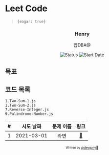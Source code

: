 # Leet Code

> `{eagar: true}`

<div align="center">

<h3> Henry </h3>
<p>잡DBA@</p>

![Status](https://img.shields.io/badge/MunziYa-blue.svg)
![Start Date](https://img.shields.io/badge/Start%20Date-2021--03--01-23d16b.svg)

</div>

## 목표

## 코드 목록

```
1.Two-Sum-1.js
1.Two-Sum-2.js
7.Reverse-Integer.js
9.Palindrome-Number.js
```

|  #  | 시도 날짜  | 문제 이름 |             링크             |
| :-: | :--------: | :-------: | :--------------------------: |
|  1  | 2021-03-01 |   라면    | [:link:](chapter1/README.md) |

<div align="center">

<sub><sup>Written by <a href="https://github.com/devgony">@devgony</a></sup></sub><small>🚀</small>

</div>
